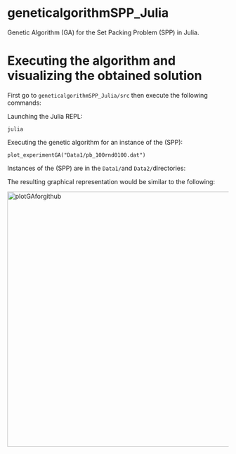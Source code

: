 # geneticalgorithmSPP_Julia
Genetic Algorithm (GA) for the Set Packing Problem (SPP) in Julia.

# Executing the algorithm and visualizing the obtained solution

First go to ```geneticalgorithmSPP_Julia/src``` then execute the following commands:

Launching the Julia REPL:

```shell
julia

```

Executing the genetic algorithm for an instance of the (SPP):

```shell
plot_experimentGA("Data1/pb_100rnd0100.dat")
```

Instances of the (SPP) are in the ```Data1/```and ```Data2/```directories:

The resulting graphical representation would be similar to the following:


<img width="838" height="581" alt="plotGAforgithub" src="https://github.com/user-attachments/assets/f4b91b62-448f-4123-8539-112782dff628" />

# 
